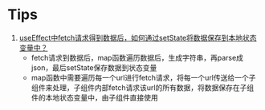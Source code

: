 # Tips

1. [useEffect中fetch请求得到数据后，如何通过setState将数据保存到本地状态变量中？]()
    - fetch请求到数据后，map函数遍历数据后，生成字符串，再parse成json，最后setState保存数据到状态变量
    - map函数中需要遍历每一个url进行fetch请求，将每一个url传送给一个子组件来处理，子组件内部fetch请求该url的所有数据，将数据保存在子组件的本地状态变量中，由子组件直接使用
